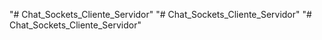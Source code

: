 "# Chat_Sockets_Cliente_Servidor" 
"# Chat_Sockets_Cliente_Servidor" 
"# Chat_Sockets_Cliente_Servidor" 
